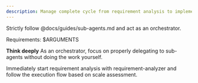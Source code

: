 ```yaml
---
description: Manage complete cycle from requirement analysis to implementation as orchestrator
---
```


Strictly follow @docs/guides/sub-agents.md and act as an orchestrator.

Requirements: $ARGUMENTS

**Think deeply** As an orchestrator, focus on properly delegating to sub-agents without doing the work yourself.

Immediately start requirement analysis with requirement-analyzer and follow the execution flow based on scale assessment.